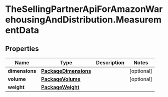 # TheSellingPartnerApiForAmazonWarehousingAndDistribution.MeasurementData

## Properties

Name | Type | Description | Notes
------------ | ------------- | ------------- | -------------
**dimensions** | [**PackageDimensions**](PackageDimensions.md) |  | [optional] 
**volume** | [**PackageVolume**](PackageVolume.md) |  | [optional] 
**weight** | [**PackageWeight**](PackageWeight.md) |  | 


